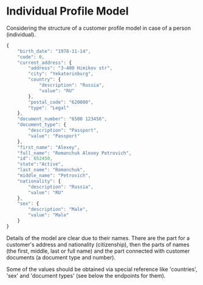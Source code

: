 # Individual Profile Model

Considering the structure of a customer profile model in case of a person (individual).

```javascript
{
    "birth_date": "1978-11-14",
    "code": 0,
    "current_address": {
        "address": "3-400 Himikov str",
        "city": "Yekaterinburg",
        "country": {
            "description": "Russia",
            "value": "RU"
        },
        "postal_code": "620000",
        "type": "Legal"
    },
    "document_number": "6500 123456",
    "document_type": {
        "description": "Passport",
        "value": "Passport"
    },
    "first_name": "Alexey",
    "full_name": "Romanchuk Alexey Petrovich",
    "id": 652450,
    "state":"Active",
    "last_name": "Romanchuk",
    "middle_name": "Petrovich",
    "nationality": {
        "description": "Russia",
        "value": "RU"
    },
    "sex": {
        "description": "Male",
        "value": "Male"
    }
}
```

Details of the model are clear due to their names. There are the part for a customer's address and nationality 
(citizenship), then the parts of names (the first, middle, last or full name) and the part connected with customer
documents (a document type and number). 

Some of the values should be obtained via special reference like 'countries', 'sex' and 'document types' 
(see below the endpoints for them).


